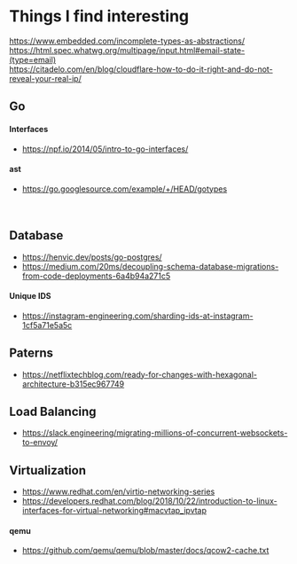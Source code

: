 # Things I find interesting

https://www.embedded.com/incomplete-types-as-abstractions/<br>
https://html.spec.whatwg.org/multipage/input.html#email-state-(type=email)  
https://citadelo.com/en/blog/cloudflare-how-to-do-it-right-and-do-not-reveal-your-real-ip/<br>

## Go
#### Interfaces
 - https://npf.io/2014/05/intro-to-go-interfaces/<br />
#### ast
 - https://go.googlesource.com/example/+/HEAD/gotypes<br />
<br /><br />
  
## Database
 - https://henvic.dev/posts/go-postgres/  
 - https://medium.com/20ms/decoupling-schema-database-migrations-from-code-deployments-6a4b94a271c5
 #### Unique IDS
  - https://instagram-engineering.com/sharding-ids-at-instagram-1cf5a71e5a5c  


## Paterns
 - https://netflixtechblog.com/ready-for-changes-with-hexagonal-architecture-b315ec967749  

## Load Balancing
 - https://slack.engineering/migrating-millions-of-concurrent-websockets-to-envoy/

## Virtualization
 - https://www.redhat.com/en/virtio-networking-series <br />
 - https://developers.redhat.com/blog/2018/10/22/introduction-to-linux-interfaces-for-virtual-networking#macvtap_ipvtap <br />

#### qemu
 - https://github.com/qemu/qemu/blob/master/docs/qcow2-cache.txt <br />
